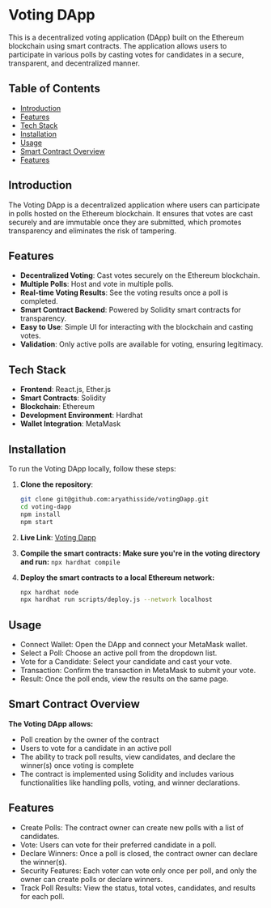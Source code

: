 # Voting DApp

This is a decentralized voting application (DApp) built on the Ethereum blockchain using smart contracts. The application allows users to participate in various polls by casting votes for candidates in a secure, transparent, and decentralized manner.

## Table of Contents

- [Introduction](#introduction)
- [Features](#features)
- [Tech Stack](#tech-stack)
- [Installation](#installation)
- [Usage](#usage)
- [Smart Contract Overview](#smart-contract-overview)
- [Features](#features)


## Introduction

The Voting DApp is a decentralized application where users can participate in polls hosted on the Ethereum blockchain. It ensures that votes are cast securely and are immutable once they are submitted, which promotes transparency and eliminates the risk of tampering.

## Features

- **Decentralized Voting**: Cast votes securely on the Ethereum blockchain.
- **Multiple Polls**: Host and vote in multiple polls.
- **Real-time Voting Results**: See the voting results once a poll is completed.
- **Smart Contract Backend**: Powered by Solidity smart contracts for transparency.
- **Easy to Use**: Simple UI for interacting with the blockchain and casting votes.
- **Validation**: Only active polls are available for voting, ensuring legitimacy.

## Tech Stack

- **Frontend**: React.js, Ether.js
- **Smart Contracts**: Solidity
- **Blockchain**: Ethereum
- **Development Environment**: Hardhat
- **Wallet Integration**: MetaMask

## Installation

To run the Voting DApp locally, follow these steps:

1. **Clone the repository**:
   ```bash
   git clone git@github.com:aryathisside/votingDapp.git
   cd voting-dapp
   npm install
   npm start
2. **Live Link**:
    [Voting Dapp](voting-dapp-ruddy.vercel.app)


3. **Compile the smart contracts: Make sure you're in the voting directory and run:**
    `npx hardhat compile`

4. **Deploy the smart contracts to a local Ethereum network:**
    ```bash
    npx hardhat node
    npx hardhat run scripts/deploy.js --network localhost

## Usage
- Connect Wallet: Open the DApp and connect your MetaMask wallet.
- Select a Poll: Choose an active poll from the dropdown list.
- Vote for a Candidate: Select your candidate and cast your vote.
- Transaction: Confirm the transaction in MetaMask to submit your vote.
- Result: Once the poll ends, view the results on the same page.

## Smart Contract Overview
**The Voting DApp allows:**

- Poll creation by the owner of the contract
- Users to vote for a candidate in an active poll
- The ability to track poll results, view candidates, and declare the winner(s) once voting is complete
- The contract is implemented using Solidity and includes various functionalities like handling polls, voting, and winner declarations.


## Features
- Create Polls: The contract owner can create new polls with a list of candidates.
- Vote: Users can vote for their preferred candidate in a poll.
- Declare Winners: Once a poll is closed, the contract owner can declare the winner(s).
- Security Features: Each voter can vote only once per poll, and only the owner can create polls or declare winners.
- Track Poll Results: View the status, total votes, candidates, and results for each poll.
